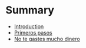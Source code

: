 # Summary

* [Introduction](README.md)
* [Primeros pasos](chapter1.md)
* [No te gastes mucho dinero](no_te_gastes_mucho_dinero.md)

